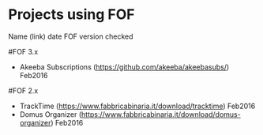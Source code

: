 # Projects using FOF
Name (link) date FOF version checked

#FOF 3.x
* Akeeba Subscriptions (https://github.com/akeeba/akeebasubs/) Feb2016

#FOF 2.x
* TrackTime (https://www.fabbricabinaria.it/download/tracktime) Feb2016
* Domus Organizer (https://www.fabbricabinaria.it/download/domus-organizer) Feb2016
